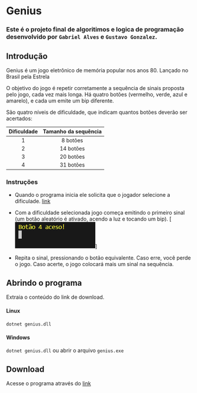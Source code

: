 # Genius
### Este é o projeto final de algoritimos e logica de programação desenvolvido por `Gabriel Alves` e `Gustavo Gonzalez`.

## Introdução
Genius é um jogo eletrônico de memória popular nos anos 80. Lançado no Brasil pela Estrela

O objetivo do jogo é repetir corretamente a sequência de sinais proposta pelo jogo, cada vez mais longa. Há quatro botões (vermelho, verde, azul e amarelo), e cada um emite um bip diferente.

São quatro níveis de dificuldade, que indicam quantos botões deverão ser acertados:


| Dificuldade | Tamanho da sequência |
| :---------: | :------------------: |
|      1      |       8 botões       |
|      2      |      14 botões       |
|      3      |      20 botões       |
|      4      |      31 botões       |




### Instruções
* Quando o programa inicia ele solicita que o jogador selecione a dificulade.
[link](/img/seletorDificuldade.png)

* Com a dificuldade selecionada jogo começa emitindo o primeiro sinal (um botão aleatório é ativado, acendo a luz e tocando um bip). 
[![imagemCor](/img/CorSolicitada.png)]


* Repita o sinal, pressionando o botão equivalente. Caso erre, você perde o jogo. Caso acerte, o jogo colocará mais um sinal na sequência.

## Abrindo o programa
Extraia o conteúdo do link de download.


#### Linux


`dotnet genius.dll`





#### Windows


`dotnet genius.dll` ou abrir o arquivo `genius.exe`


## Download


Acesse o programa através do [link](/dist/Genius_feitoPor_GabrielAlves_e_GustavoReis.zip)


